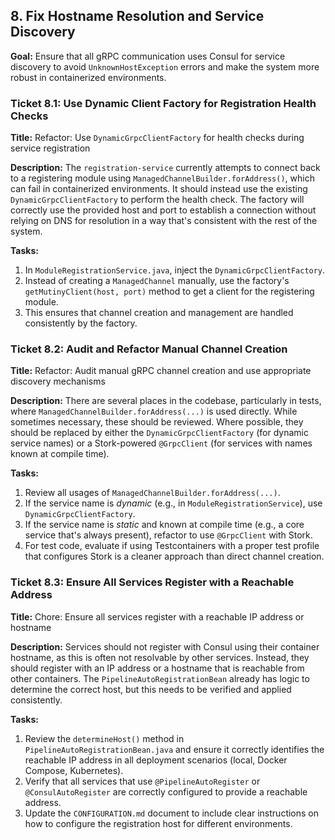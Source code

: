 ## 8. Fix Hostname Resolution and Service Discovery

**Goal:** Ensure that all gRPC communication uses Consul for service discovery to avoid `UnknownHostException` errors and make the system more robust in containerized environments.

### Ticket 8.1: Use Dynamic Client Factory for Registration Health Checks

**Title:** Refactor: Use `DynamicGrpcClientFactory` for health checks during service registration

**Description:**
The `registration-service` currently attempts to connect back to a registering module using `ManagedChannelBuilder.forAddress()`, which can fail in containerized environments. It should instead use the existing `DynamicGrpcClientFactory` to perform the health check. The factory will correctly use the provided host and port to establish a connection without relying on DNS for resolution in a way that's consistent with the rest of the system.

**Tasks:**
1.  In `ModuleRegistrationService.java`, inject the `DynamicGrpcClientFactory`.
2.  Instead of creating a `ManagedChannel` manually, use the factory's `getMutinyClient(host, port)` method to get a client for the registering module.
3.  This ensures that channel creation and management are handled consistently by the factory.

### Ticket 8.2: Audit and Refactor Manual Channel Creation

**Title:** Refactor: Audit manual gRPC channel creation and use appropriate discovery mechanisms

**Description:**
There are several places in the codebase, particularly in tests, where `ManagedChannelBuilder.forAddress(...)` is used directly. While sometimes necessary, these should be reviewed. Where possible, they should be replaced by either the `DynamicGrpcClientFactory` (for dynamic service names) or a Stork-powered `@GrpcClient` (for services with names known at compile time).

**Tasks:**
1.  Review all usages of `ManagedChannelBuilder.forAddress(...)`.
2.  If the service name is *dynamic* (e.g., in `ModuleRegistrationService`), use `DynamicGrpcClientFactory`.
3.  If the service name is *static* and known at compile time (e.g., a core service that's always present), refactor to use `@GrpcClient` with Stork.
4.  For test code, evaluate if using Testcontainers with a proper test profile that configures Stork is a cleaner approach than direct channel creation.

### Ticket 8.3: Ensure All Services Register with a Reachable Address

**Title:** Chore: Ensure all services register with a reachable IP address or hostname

**Description:**
Services should not register with Consul using their container hostname, as this is often not resolvable by other services. Instead, they should register with an IP address or a hostname that is reachable from other containers. The `PipelineAutoRegistrationBean` already has logic to determine the correct host, but this needs to be verified and applied consistently.

**Tasks:**
1.  Review the `determineHost()` method in `PipelineAutoRegistrationBean.java` and ensure it correctly identifies the reachable IP address in all deployment scenarios (local, Docker Compose, Kubernetes).
2.  Verify that all services that use `@PipelineAutoRegister` or `@ConsulAutoRegister` are correctly configured to provide a reachable address.
3.  Update the `CONFIGURATION.md` document to include clear instructions on how to configure the registration host for different environments.
